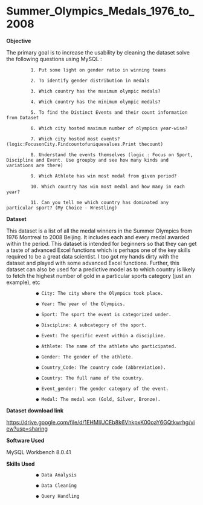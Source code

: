 # Summer_Olympics_Medals_1976_to_2008

**Objective**

  The primary goal is to increase the usability by cleaning the dataset solve the following questions using MySQL :
                         
             1. Put some light on gender ratio in winning teams
                             
             2. To identify gender distribution in medals
                             
             3. Which country has the maximum olympic medals?
                             
             4. Which country has the minimum olympic medals?
                             
             5. To find the Distinct Events and their count information from Dataset
                             
             6. Which city hosted maximum number of olympics year-wise?
                             
             7. Which city hosted most events? (logic:FocusonCity.Findcountofuniquevalues.Print thecount)
                             
             8. Understand the events themselves (logic : Focus on Sport, Discipline and Event. Use groupby and see how many kinds and variations are there)
                             
             9. Which Athlete has win most medal from given period?
                             
             10. Which country has win most medal and how many in each year?
                             
             11. Can you tell me which country has dominated any particular sport? (My Choice - Wrestling)

**Dataset**

  This dataset is a list of all the medal winners in the Summer Olympics from 1976 Montreal to 2008 Beijing. It includes each and every medal awarded within the period. This dataset is intended for beginners so that they can get a taste of advanced Excel functions which is perhaps one of the key skills required to be a great data scientist. I too got my hands dirty with the dataset and played with some advanced Excel functions. Further, this dataset can also be used for a predictive model as to which country is likely to fetch the highest number of gold in a particular sports category (just an example), etc

               ● City: The city where the Olympics took place.
 
               ● Year: The year of the Olympics.
 
               ● Sport: The sport the event is categorized under.
 
               ● Discipline: A subcategory of the sport.
 
               ● Event: The specific event within a discipline.
 
               ● Athlete: The name of the athlete who participated.
 
               ● Gender: The gender of the athlete.
 
               ● Country_Code: The country code (abbreviation).
 
               ● Country: The full name of the country.

               ● Event_gender: The gender category of the event.
 
               ● Medal: The medal won (Gold, Silver, Bronze).
 
**Dataset download link** 

  https://drive.google.com/file/d/1EHMliUCEb8k6VhkpxK00oaY6GQtkwrhg/view?usp=sharing

**Software Used**

  MySQL Workbench 8.0.41

**Skills Used**

               ● Data Analysis
  
               ● Data Cleaning
  
               ● Query Handling

                             
                         
